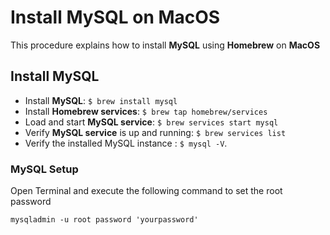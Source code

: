 # Install MySQL on MacOS

This procedure explains how to install **MySQL** using **Homebrew** on **MacOS**

## Install MySQL

* Install **MySQL**: `$ brew install mysql`
* Install **Homebrew services**: `$ brew tap homebrew/services`
* Load and start **MySQL service**: `$ brew services start mysql`
* Verify **MySQL service** is up and running: `$ brew services list`
* Verify the installed MySQL instance : `$ mysql -V`.   

### MySQL Setup
Open Terminal and execute the following command to set the root password

 `mysqladmin -u root password 'yourpassword'`
